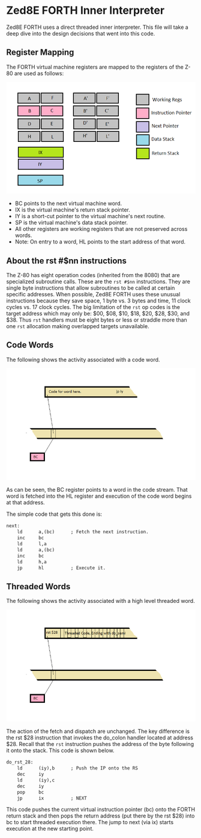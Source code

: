 # Zed8E FORTH Inner Interpreter

Zed8E FORTH uses a direct threaded inner interpreter. This file will take
a deep dive into the design decisions that went into this code.

## Register Mapping

The FORTH virtual machine registers are mapped to the registers of the
Z-80 are used as follows:

![Register Mapping](./Images/Registers.png)

* BC points to the next virtual machine word.
* IX is the virtual machine's return stack pointer.
* IY is a short-cut pointer to the virtual machine's next routine.
* SP is the virtual machine's data stack pointer.
* All other registers are working registers that are not preserved
across words.
* Note: On entry to a word, HL points to the start address of that word.

## About the rst #$nn instructions

The Z-80 has eight operation codes (inherited from the 8080) that are
specialized subroutine calls. These are the `rst #$nn` instructions. They
are single byte instructions that allow subroutines to be called at
certain specific addresses. When possible, Zed8E FORTH uses these
unusual instructions because they save space, 1 byte vs. 3 bytes and time,
11 clock cycles vs. 17 clock cycles. The big limitation of the `rst` op
codes is the target address which may only be: $00, $08, $10, $18, $20,
$28, $30, and $38. Thus `rst` handlers must be eight bytes or less or
straddle more than one `rst` allocation making overlapped targets
unavailable.

## Code Words

The following shows the activity associated with a code word.

![Code Word](./Images/code_word2.png)

As can be seen, the BC register points to a word in the code stream. That
word is fetched into the HL register and execution of the code word
begins at that address.

The simple code that gets this done is:

```
next:
    ld      a,(bc)      ; Fetch the next instruction.
    inc     bc
    ld      l,a
    ld      a,(bc)
    inc     bc
    ld      h,a
    jp      hl          ; Execute it.
```

## Threaded Words

The following shows the activity associated with a high level threaded word.

![Code Word](./Images/threaded_word.png)

The action of the fetch and dispatch are unchanged. The key difference
is the rst $28 instruction that invokes the do_colon handler located at
address $28. Recall that the `rst` instruction pushes the address of the
byte following it onto the stack. This code is shown below.

```
do_rst_28:
    ld      (iy),b      ; Push the IP onto the RS
    dec     iy
    ld      (iy),c
    dec     iy
    pop     bc
    jp      ix          ; NEXT

```

This code pushes the current virtual instruction pointer (bc) onto the FORTH
return stack and then pops the return address (put there by the rst $28)
into bc to start threaded execution there. The jump to next (via ix) starts
execution at the new starting point.
